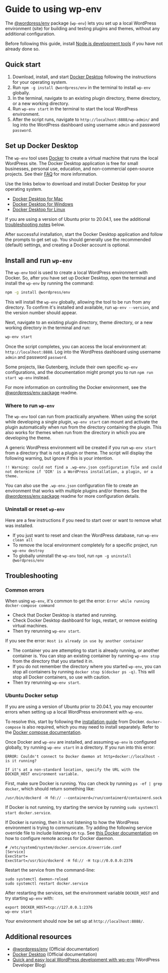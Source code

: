 # Guide to using wp-env

The [@wordpress/env](https://www.npmjs.com/package/@wordpress/env) package (`wp-env`) lets you set up a local WordPress environment (site) for building and testing plugins and themes, without any additional configuration.

Before following this guide, install [Node.js development tools](/docs/getting-started/devenv#install-nodejs-development-tools) if you have not already done so.

## Quick start
 
1. Download, install, and start [Docker Desktop](https://www.docker.com/products/docker-desktop) following the instructions for your operating system.
2. Run `npm -g install @wordpress/env` in the terminal to install `wp-env` globally.
3. In the terminal, navigate to an existing plugin directory, theme directory, or a new working directory.
4. Run `wp-env start` in the terminal to start the local WordPress environment.
5. After the script runs, navigate to `http://localhost:8888/wp-admin/` and log into the WordPress dashboard using username `admin` and password `password`.

## Set up Docker Desktop

The `wp-env` tool uses [Docker](https://www.docker.com/) to create a virtual machine that runs the local WordPress site. The Docker Desktop application is free for small businesses, personal use, education, and non-commercial open-source projects. See their [FAQ](https://docs.docker.com/desktop/faqs/general/#do-i-need-to-pay-to-use-docker-desktop) for more information.

Use the links below to download and install Docker Desktop for your operating system.

- [Docker Desktop for Mac](https://docs.docker.com/desktop/install/mac-install/)
- [Docker Desktop for Windows](https://docs.docker.com/desktop/install/windows-install/)
- [Docker Desktop for Linux](https://docs.docker.com/desktop/install/linux-install/)

If you are using a version of Ubuntu prior to 20.04.1, see the additional [troubleshooting notes](#ubuntu-docker-setup) below.

After successful installation, start the Docker Desktop application and follow the prompts to get set up. You should generally use the recommended (default) settings, and creating a Docker account is optional.

## Install and run `wp-env`

The `wp-env` tool is used to create a local WordPress environment with Docker. So, after you have set up Docker Desktop, open the terminal and install the `wp-env` by running the command:

```sh
npm -g install @wordpress/env
```

This will install the `wp-env` globally, allowing the tool to be run from any directory. To confirm it's installed and available, run `wp-env --version`, and the version number should appear. 

Next, navigate to an existing plugin directory, theme directory, or a new working directory in the terminal and run:

```sh
wp-env start
```

Once the script completes, you can access the local environment at: `http://localhost:8888`. Log into the WordPress dashboard using username `admin` and password `password`.

<div class="callout-tip">
    Some projects, like Gutenberg, include their own specific <code>wp-env</code> configurations, and the documentation might prompt you to run <code>npm run start wp-env</code> instead.
</div>

For more information on controlling the Docker environment, see the [@wordpress/env package](/packages/env/README.md) readme.

### Where to run `wp-env`

The `wp-env` tool can run from practically anywhere. When using the script while developing a single plugin, `wp-env start` can mount and activate the plugin automatically when run from the directory containing the plugin. This also works for themes when run from the directory in which you are developing the theme.

A generic WordPress environment will be created if you run `wp-env start` from a directory that is not a plugin or theme. The script will display the following warning, but ignore if this is your intention.

```
!! Warning: could not find a .wp-env.json configuration file and could not determine if 'DIR' is a WordPress installation, a plugin, or a theme.
```

You can also use the `.wp-env.json` configuration file to create an environment that works with multiple plugins and/or themes. See the [@wordpress/env package](/packages/env/README.md#wp-envjson) readme for more configuration details.

### Uninstall or reset `wp-env`

Here are a few instructions if you need to start over or want to remove what was installed.

-   If you just want to reset and clean the WordPress database, run `wp-env clean all`
-   To remove the local environment completely for a specific project, run `wp-env destroy`
-   To globally uninstall the `wp-env` tool, run `npm -g uninstall @wordpress/env`

## Troubleshooting

### Common errors

When using `wp-env`, it's common to get the error: `Error while running docker-compose command`

-   Check that Docker Desktop is started and running.
-   Check Docker Desktop dashboard for logs, restart, or remove existing virtual machines.
-   Then try rerunning `wp-env start`.

If you see the error: `Host is already in use by another container`

-   The container you are attempting to start is already running, or another container is. You can stop an existing container by running `wp-env stop` from the directory that you started it in.
-   If you do not remember the directory where you started `wp-env`, you can stop all containers by running `docker stop $(docker ps -q)`. This will stop all Docker containers, so use with caution.
-   Then try rerunning `wp-env start`.

### Ubuntu Docker setup

If you are using a version of Ubuntu prior to 20.04.1, you may encounter errors when setting up a local WordPress environment with `wp-env`. 

To resolve this, start by following the [installation guide](https://docs.docker.com/install/linux/docker-ce/ubuntu/) from Docker. `docker-compose` is also required, which you may need to install separately. Refer to the [Docker compose documentation](https://docs.docker.com/compose/install/).

Once Docker and `wp-env` are installed, and assuming `wp-env` is configured globally, try running `wp-env start` in a directory. If you run into this error:

```
ERROR: Couldn't connect to Docker daemon at http+docker://localhost - is it running?

If it's at a non-standard location, specify the URL with the DOCKER_HOST environment variable.
```

First, make sure Docker is running. You can check by running `ps -ef | grep docker`, which should return something like:

```
/usr/bin/dockerd -H fd:// --containerd=/run/containerd/containerd.sock
```

If Docker is not running, try starting the service by running `sudo systemctl start docker.service`.

If Docker is running, then it is not listening to how the WordPress environment is trying to communicate. Try adding the following service override file to include listening on `tcp`. See [this Docker documentation](https://docs.docker.com/config/daemon/remote-access/) on how to configure remote access for Docker daemon.

```
# /etc/systemd/system/docker.service.d/override.conf
[Service]
ExecStart=
ExecStart=/usr/bin/dockerd -H fd:// -H tcp://0.0.0.0:2376
```

Restart the service from the command-line:

```
sudo systemctl daemon-reload
sudo systemctl restart docker.service
```

After restarting the services, set the environment variable `DOCKER_HOST` and try starting `wp-env` with:

```
export DOCKER_HOST=tcp://127.0.0.1:2376
wp-env start
```

Your environment should now be set up at `http://localhost:8888/`.

## Additional resources

-   [@wordpress/env](https://www.npmjs.com/package/@wordpress/env) (Official documentation)
-   [Docker Desktop](https://docs.docker.com/desktop) (Official documentation)
-   [Quick and easy local WordPress development with wp-env](https://developer.wordpress.org/news/2023/03/quick-and-easy-local-wordpress-development-with-wp-env/) (WordPress Developer Blog)
